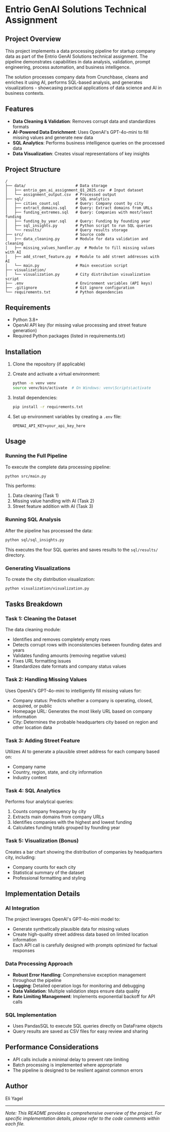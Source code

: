 # Entrio GenAI Solutions Technical Assignment

## Project Overview
This project implements a data processing pipeline for startup company data as part of the Entrio GenAI Solutions technical assignment. The pipeline demonstrates capabilities in data analysis, validation, prompt engineering, process automation, and business intelligence.

The solution processes company data from Crunchbase, cleans and enriches it using AI, performs SQL-based analysis, and generates visualizations - showcasing practical applications of data science and AI in business contexts.

## Features
- **Data Cleaning & Validation**: Removes corrupt data and standardizes formats
- **AI-Powered Data Enrichment**: Uses OpenAI's GPT-4o-mini to fill missing values and generate new data
- **SQL Analytics**: Performs business intelligence queries on the processed data
- **Data Visualization**: Creates visual representations of key insights

## Project Structure
```
/
├── data/                      # Data storage
│   ├── entrio_gen_ai_assignment_Q1_2025.csv  # Input dataset
│   └── assignment_output.csv  # Processed output
├── sql/                       # SQL analytics
│   ├── cities_count.sql       # Query: Company count by city
│   ├── extract_domains.sql    # Query: Extract domains from URLs
│   ├── funding_extremes.sql   # Query: Companies with most/least funding
│   ├── funding_by_year.sql    # Query: Funding by founding year
│   ├── sql_insights.py        # Python script to run SQL queries
│   └── results/               # Query results storage
├── src/                       # Source code
│   ├── data_cleaning.py       # Module for data validation and cleaning
│   ├── missing_values_handler.py  # Module to fill missing values with AI
│   ├── add_street_feature.py  # Module to add street addresses with AI
│   └── main.py                # Main execution script
├── visualization/
│   └── visualization.py       # City distribution visualization script
├── .env                       # Environment variables (API keys)
├── .gitignore                 # Git ignore configuration
└── requirements.txt           # Python dependencies
```

## Requirements
- Python 3.8+
- OpenAI API key (for missing value processing and street feature generation)
- Required Python packages (listed in requirements.txt)

## Installation

1. Clone the repository (if applicable)

2. Create and activate a virtual environment:
   ```bash
   python -m venv venv
   source venv/bin/activate  # On Windows: venv\Scripts\activate
   ```

3. Install dependencies:
   ```bash
   pip install -r requirements.txt
   ```

4. Set up environment variables by creating a `.env` file:
   ```
   OPENAI_API_KEY=your_api_key_here
   ```

## Usage

### Running the Full Pipeline

To execute the complete data processing pipeline:

```bash
python src/main.py
```

This performs:
1. Data cleaning (Task 1)
2. Missing value handling with AI (Task 2)
3. Street feature addition with AI (Task 3)

### Running SQL Analysis

After the pipeline has processed the data:

```bash
python sql/sql_insights.py
```

This executes the four SQL queries and saves results to the `sql/results/` directory.

### Generating Visualizations

To create the city distribution visualization:

```bash
python visualization/visualization.py
```

## Tasks Breakdown

### Task 1: Cleaning the Dataset
The data cleaning module:
- Identifies and removes completely empty rows
- Detects corrupt rows with inconsistencies between founding dates and years
- Validates funding amounts (removing negative values)
- Fixes URL formatting issues
- Standardizes date formats and company status values

### Task 2: Handling Missing Values
Uses OpenAI's GPT-4o-mini to intelligently fill missing values for:
- Company status: Predicts whether a company is operating, closed, acquired, or public
- Homepage URL: Generates the most likely URL based on company information
- City: Determines the probable headquarters city based on region and other location data

### Task 3: Adding Street Feature
Utilizes AI to generate a plausible street address for each company based on:
- Company name
- Country, region, state, and city information
- Industry context

### Task 4: SQL Analytics
Performs four analytical queries:
1. Counts company frequency by city
2. Extracts main domains from company URLs
3. Identifies companies with the highest and lowest funding
4. Calculates funding totals grouped by founding year

### Task 5: Visualization (Bonus)
Creates a bar chart showing the distribution of companies by headquarters city, including:
- Company counts for each city
- Statistical summary of the dataset
- Professional formatting and styling

## Implementation Details

### AI Integration
The project leverages OpenAI's GPT-4o-mini model to:
- Generate synthetically plausible data for missing values
- Create high-quality street address data based on limited location information
- Each API call is carefully designed with prompts optimized for factual responses

### Data Processing Approach
- **Robust Error Handling**: Comprehensive exception management throughout the pipeline
- **Logging**: Detailed operation logs for monitoring and debugging
- **Data Validation**: Multiple validation steps ensure data quality
- **Rate Limiting Management**: Implements exponential backoff for API calls

### SQL Implementation
- Uses PandasSQL to execute SQL queries directly on DataFrame objects
- Query results are saved as CSV files for easy review and sharing

## Performance Considerations
- API calls include a minimal delay to prevent rate limiting
- Batch processing is implemented where appropriate
- The pipeline is designed to be resilient against common errors

## Author
Eli Yagel

---

*Note: This README provides a comprehensive overview of the project. For specific implementation details, please refer to the code comments within each file.*